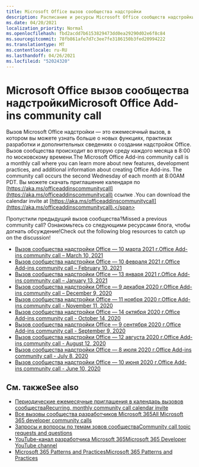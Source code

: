 ```yaml
---
title: Microsoft Office вызов сообщества надстройки
description: Расписание и ресурсы Microsoft Office сообществ надстройки
ms.date: 04/20/2021
localization_priority: Normal
ms.openlocfilehash: fbd2acdd7b6153829473dd0ea29290d02e6f8c84
ms.sourcegitcommit: 78fb861afe7d7c3ee7fe3186150b3fed20994222
ms.translationtype: MT
ms.contentlocale: ru-RU
ms.lasthandoff: 04/26/2021
ms.locfileid: "52024320"
---
```

# <a name="microsoft-office-add-ins-community-call"></a><span data-ttu-id="c1608-103">Microsoft Office вызов сообщества надстройки</span><span class="sxs-lookup"><span data-stu-id="c1608-103">Microsoft Office Add-ins community call</span></span>

<span data-ttu-id="c1608-104">Вызов Microsoft Office надстройки — это ежемесячный вызов, в котором вы можете узнать больше о новых функциях, практиках разработки и дополнительных сведениях о создании надстройок Office. Вызов сообщества происходит во вторую среду каждого месяца в 8:00 по московскому времени.</span><span class="sxs-lookup"><span data-stu-id="c1608-104">The Microsoft Office Add-ins community call is a monthly call where you can learn more about new features, development practices, and additional information about creating Office Add-ins. The community call occurs the second Wednesday of each month at 8:00AM PDT.</span></span> <span data-ttu-id="c1608-105">Вы можете скачать приглашение календаря по [https://aka.ms/officeaddinscommunitycall](https://aka.ms/officeaddinscommunitycall) ссылке .</span><span class="sxs-lookup"><span data-stu-id="c1608-105">You can download the calendar invite at [https://aka.ms/officeaddinscommunitycall](https://aka.ms/officeaddinscommunitycall).</span></span>

<span data-ttu-id="c1608-106">Пропустили предыдущий вызов сообщества?</span><span class="sxs-lookup"><span data-stu-id="c1608-106">Missed a previous community call?</span></span> <span data-ttu-id="c1608-107">Ознакомьтесь со следующими ресурсами блога, чтобы догнать обсуждение!</span><span class="sxs-lookup"><span data-stu-id="c1608-107">Check out the following blog resources to catch up on the discussion!</span></span>

- [<span data-ttu-id="c1608-108">Вызов сообщества надстройки Office — 10 марта 2021 г.</span><span class="sxs-lookup"><span data-stu-id="c1608-108">Office Add-ins community call – March 10, 2021</span></span>](https://techcommunity.microsoft.com/t5/microsoft-365-pnp-blog/office-add-ins-community-call-march-10-2021/ba-p/2205369)
- [<span data-ttu-id="c1608-109">Вызов сообщества надстройки Office — 10 февраля 2021 г.</span><span class="sxs-lookup"><span data-stu-id="c1608-109">Office Add-ins community call – February 10, 2021</span></span>](https://developer.microsoft.com/en-us/office/blogs/office-add-ins-community-call-february-10-2021/)
- [<span data-ttu-id="c1608-110">Вызов сообщества надстройки Office — 13 января 2021 г.</span><span class="sxs-lookup"><span data-stu-id="c1608-110">Office Add-ins community call – January 13, 2021</span></span>](https://developer.microsoft.com/en-us/office/blogs/office-add-ins-community-call-january-13-2021%e2%80%af/)
- [<span data-ttu-id="c1608-111">Вызов сообщества надстройки Office — 9 декабря 2020 г.</span><span class="sxs-lookup"><span data-stu-id="c1608-111">Office Add-ins community call – December 9, 2020</span></span>](https://developer.microsoft.com/en-us/microsoft-365/blogs/office-add-ins-community-call-december-9-2020/)
- [<span data-ttu-id="c1608-112">Вызов сообщества надстройки Office — 11 ноября 2020 г.</span><span class="sxs-lookup"><span data-stu-id="c1608-112">Office Add-ins community call - November 11, 2020</span></span>](https://developer.microsoft.com/office/blogs/office-add-ins-community-call-november-11-2020/)
- [<span data-ttu-id="c1608-113">Вызов сообщества надстройки Office — 14 октября 2020 г.</span><span class="sxs-lookup"><span data-stu-id="c1608-113">Office Add-ins community call - October 14, 2020</span></span>](https://developer.microsoft.com/office/blogs/office-add-ins-community-call-october-14-2020%E2%80%AF/)
- [<span data-ttu-id="c1608-114">Вызов сообщества надстройки Office — 9 сентября 2020 г.</span><span class="sxs-lookup"><span data-stu-id="c1608-114">Office Add-ins community call - September 9, 2020</span></span>](https://developer.microsoft.com/office/blogs/office-add-ins-community-call-september-9-2020/)
- [<span data-ttu-id="c1608-115">Вызов сообщества надстройки Office — 12 августа 2020 г.</span><span class="sxs-lookup"><span data-stu-id="c1608-115">Office Add-ins community call - August 12, 2020</span></span>](https://developer.microsoft.com/office/blogs/office-add-ins-community-call-august-12-2020%E2%80%AF/)
- [<span data-ttu-id="c1608-116">Вызов сообщества надстройки Office — 8 июля 2020 г.</span><span class="sxs-lookup"><span data-stu-id="c1608-116">Office Add-ins community call - July 8, 2020</span></span>](https://developer.microsoft.com/office/blogs/office-add-ins-community-call-july-8-2020/)
- [<span data-ttu-id="c1608-117">Вызов сообщества надстройки Office — 10 июня 2020 г.</span><span class="sxs-lookup"><span data-stu-id="c1608-117">Office Add-ins community call - June 10, 2020</span></span>](https://developer.microsoft.com/office/blogs/office-add-ins-community-call-june-10-2020/)

## <a name="see-also"></a><span data-ttu-id="c1608-118">См. также</span><span class="sxs-lookup"><span data-stu-id="c1608-118">See also</span></span>

- [<span data-ttu-id="c1608-119">Периодические ежемесячные приглашения в календарь вызовов сообщества</span><span class="sxs-lookup"><span data-stu-id="c1608-119">Recurring, monthly community call calendar invite</span></span>](https://aka.ms/officeaddinscommunitycall)
- [<span data-ttu-id="c1608-120">Все вызовы сообщества разработчиков Microsoft 365</span><span class="sxs-lookup"><span data-stu-id="c1608-120">All Microsoft 365 developer community calls</span></span>](https://aka.ms/M365DevCalls)
- [<span data-ttu-id="c1608-121">Запросы и вопросы по темам зовов сообщества</span><span class="sxs-lookup"><span data-stu-id="c1608-121">Community call topic requests and questions</span></span>](https://aka.ms/officeaddinsform)
- [<span data-ttu-id="c1608-122">YouTube-канал разработчика Microsoft 365</span><span class="sxs-lookup"><span data-stu-id="c1608-122">Microsoft 365 Developer YouTube channel</span></span>](https://aka.ms/OfficeDevYouTube)
- [<span data-ttu-id="c1608-123">Microsoft 365 Patterns and Practices</span><span class="sxs-lookup"><span data-stu-id="c1608-123">Microsoft 365 Patterns and Practices</span></span>](https://aka.ms/M365PnP)
